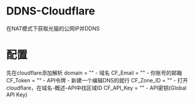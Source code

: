 # DDNS-Cloudflare
在NAT模式下获取光猫的公网IP并DDNS

# 配置
先在cloudflare添加解析
domain = "" - 域名
CF_Email = ""  - 你账号的邮箱
CF_Token = "" - API令牌 - 新建一个编辑DNS的就行
CF_Zone_ID = "" - 打开cloudflare，在域名-概述-API中找区域ID
CF_API_Key = "" - API密钥(Global API Key)